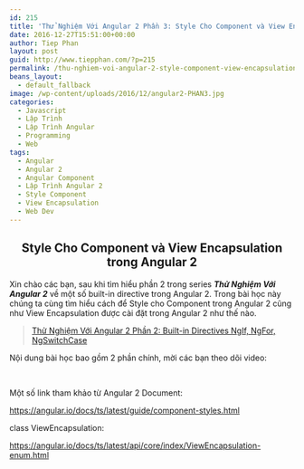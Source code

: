 ```yaml
---
id: 215
title: 'Thử Nghiệm Với Angular 2 Phần 3: Style Cho Component và View Encapsulation'
date: 2016-12-27T15:51:00+00:00
author: Tiep Phan
layout: post
guid: http://www.tiepphan.com/?p=215
permalink: /thu-nghiem-voi-angular-2-style-component-view-encapsulation/
beans_layout:
  - default_fallback
image: /wp-content/uploads/2016/12/angular2-PHAN3.jpg
categories:
  - Javascript
  - Lập Trình
  - Lập Trình Angular
  - Programming
  - Web
tags:
  - Angular
  - Angular 2
  - Angular Component
  - Lập Trình Angular 2
  - Style Component
  - View Encapsulation
  - Web Dev
---
```

<h2 style="text-align: center;">
  Style Cho Component và View Encapsulation trong Angular 2
</h2>

Xin chào các bạn, sau khi tìm hiểu phần 2 trong series _**Thử Nghiệm Với Angular 2**_ về một số built-in directive trong Angular 2. Trong bài học này chúng ta cùng tìm hiểu cách để Style cho Component trong Angular 2 cũng như View Encapsulation được cài đặt trong Angular 2 như thế nào.

<!--more-->

<blockquote data-secret="ODTNCjPole" class="wp-embedded-content">
  <p>
    <a href="http://www.tiepphan.com/thu-nghiem-voi-angular-2-built-in-directives-ngif-ngfor-ngswitchcase/">Thử Nghiệm Với Angular 2 Phần 2: Built-in Directives NgIf, NgFor, NgSwitchCase</a>
  </p>
</blockquote>



Nội dung bài học bao gồm 2 phần chính, mời các bạn theo dõi video:



&nbsp;

Một số link tham khảo từ Angular 2 Document:

<a href="https://angular.io/docs/ts/latest/guide/component-styles.html" target="_blank">https://angular.io/docs/ts/latest/guide/component-styles.html</a>

class ViewEncapsulation:

<a href="https://angular.io/docs/ts/latest/api/core/index/ViewEncapsulation-enum.html" target="_blank">https://angular.io/docs/ts/latest/api/core/index/ViewEncapsulation-enum.html</a>